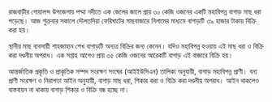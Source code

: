 রাজবাড়ীর গোয়ালন্দ উপজেলায় পদ্মা নদীতে এক জেলের জালে প্রায় ৩০ কেজি ওজনের একটি মহাবিপন্ন বাগাড় মাছ ধরা পড়েছে। আজ শুক্রবার সকালে দৌলতদিয়া ফেরিঘাটের মাছবাজারে নিলামের মাধ্যমে বাগাড়টি ৩৯ হাজার টাকায় বিক্রি করা হয়।

স্থানীয় মাছ ব্যবসায়ী শাহজাহান শেখ বাগাড়টি অন্যত্র বিক্রির জন্য কেনেন। যদিও মহাবিপন্ন হওয়ায় এই মাছ ধরা ও বিক্রি করা দণ্ডনীয় অপরাধ। এক সপ্তাহ আগেও প্রায় ৩৫ কেজি ওজনের আরেকটি বাগাড় এই বাজারে বিক্রি হয়।

আন্তর্জাতিক প্রকৃতি ও প্রাকৃতিক সম্পদ সংরক্ষণ সংঘের (আইইউসিএন) তালিকা অনুযায়ী, বাগাড় মহাবিপন্ন প্রাণী। বন্য প্রাণী সংরক্ষণ ও নিরাপত্তা আইন অনুযায়ী, বাগাড় মাছ ধরা, শিকার করা ও বিক্রি করা দণ্ডনীয় অপরাধ। আইন থাকলেও বাস্তবায়ন না থাকায় বাগাড় শিকার ও বিক্রি বন্ধ হচ্ছে না।
